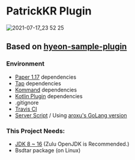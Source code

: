 # PatrickKR Plugin
![2021-07-17_23 52 25](https://user-images.githubusercontent.com/59782214/126057019-5c7fa1db-3768-45e1-9adc-cf91aea3cca5.png)

## Based on [hyeon-sample-plugin](https://github.com/qogusdn1017/hyeon-sample-plugin)

### Environment

- [Paper 1.17](https://papermc.io/downloads) dependencies
- [Tap](https://github.com/monun/tap) dependencies
- [Kommand](https://github.com/monun/kommand/) dependencies
- [Kotlin Plugin](https://github.com/monun/kotlin-plugin/) dependencies
- .gitignore
- [Travis CI](https://travis-ci.com/)
- [Server Script](https://github.com/monun/server-script) / Using [aroxu's GoLang version](https://github.com/aroxu/server-script/)

### This Project Needs:

- [JDK 8 ~ 16](https://www.azul.com/downloads/) (Zulu OpenJDK is Recommended.)
- Bsdtar package (on Linux)
